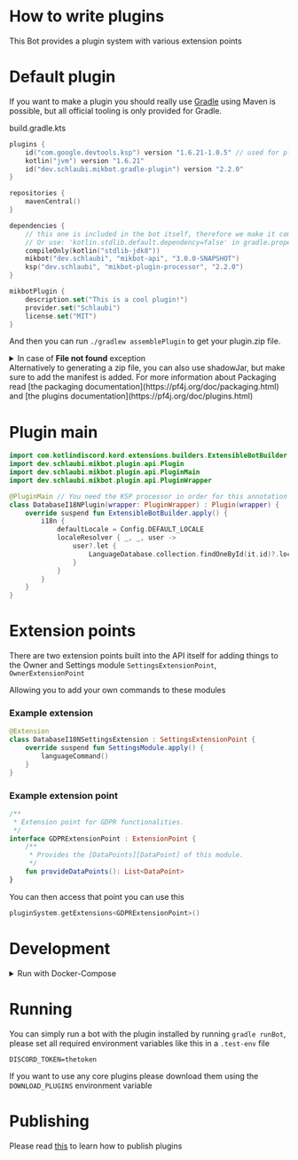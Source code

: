# How to write plugins

This Bot provides a plugin system with various extension points

# Default plugin

If you want to make a plugin you should really use [Gradle](https://gradle.org) using Maven is possible, but all official tooling is only provided for Gradle.

build.gradle.kts
```kotlin
plugins {
    id("com.google.devtools.ksp") version "1.6.21-1.0.5" // used for plugin-processor
    kotlin("jvm") version "1.6.21"
    id("dev.schlaubi.mikbot.gradle-plugin") version "2.2.0"
}

repositories {
    mavenCentral()
}

dependencies {
    // this one is included in the bot itself, therefore we make it compileOnly
    // Or use: 'kotlin.stdlib.default.dependency=false' in gradle.properties
    compileOnly(kotlin("stdlib-jdk8"))
    mikbot("dev.schlaubi", "mikbot-api", "3.0.0-SNAPSHOT")
    ksp("dev.schlaubi", "mikbot-plugin-processor", "2.2.0")
}

mikbotPlugin {
    description.set("This is a cool plugin!")
    provider.set("Schlaubi")
    license.set("MIT")
}

```

And then you can run `./gradlew assemblePlugin` to get your plugin.zip file.
<details>
<summary>In case of <b>File not found</b> exception</summary>

Set `ksp("dev.schlaubi", "plugin-processor", "2.2.0")` to `implementation("dev.schlaubi", "plugin-processor", "2.2.0")` and reload your dependencies. Then change it back again. _(Workaround)_
    
</details>
Alternatively to generating a zip file, you can also use shadowJar, but make sure to add the manifest is added.
For more information about Packaging read [the packaging documentation](https://pf4j.org/doc/packaging.html) and [the plugins documentation](https://pf4j.org/doc/plugins.html)

# Plugin main
```kotlin
import com.kotlindiscord.kord.extensions.builders.ExtensibleBotBuilder
import dev.schlaubi.mikbot.plugin.api.Plugin
import dev.schlaubi.mikbot.plugin.api.PluginMain
import dev.schlaubi.mikbot.plugin.api.PluginWrapper

@PluginMain // You need the KSP processor in order for this annotation to work
class DatabaseI18NPlugin(wrapper: PluginWrapper) : Plugin(wrapper) {
    override suspend fun ExtensibleBotBuilder.apply() {
        i18n {
            defaultLocale = Config.DEFAULT_LOCALE
            localeResolver { _, _, user ->
                user?.let {
                    LanguageDatabase.collection.findOneById(it.id)?.locale ?: Config.DEFAULT_LOCALE
                }
            }
        }
    }
}
```

# Extension points
There are two extension points built into the API itself for adding things to the Owner and Settings module `SettingsExtensionPoint`, `OwnerExtensionPoint`

Allowing you to add your own commands to these modules

### Example extension
```kotlin
@Extension
class DatabaseI18NSettingsExtension : SettingsExtensionPoint {
    override suspend fun SettingsModule.apply() {
        languageCommand()
    }
}
```

### Example extension point
```kotlin
/**
 * Extension point for GDPR functionalities.
 */
interface GDPRExtensionPoint : ExtensionPoint {
    /**
     * Provides the [DataPoints][DataPoint] of this module.
     */
    fun provideDataPoints(): List<DataPoint>
}
```

You can then access that point you can use this
```kotlin
pluginSystem.getExtensions<GDPRExtensionPoint>()
```

# Development
<details>
    <summary>Run with Docker-Compose</summary>
    
```yaml
# dev.docker-compose.yaml
version: "2.0"

services:
  mongo:
    image: mongo
    environment:
      MONGO_INITDB_ROOT_USERNAME: bot
      MONGO_INITDB_ROOT_PASSWORD: bot
    volumes:
      - mongo-data:/data/db
  bot:
    image: ghcr.io/drschlaubi/mikmusic/bot:latest
    env_file:
      - .env
    depends_on:
      - mongo
    volumes:
      - ./plugins:/usr/app/plugins
    ports:
      - "8080:8080"
volumes:
  mongo-data: { }
```
    
Instead of running `gradle assemble`, now run `gradle buildAndCopy` to automatically load it into the plugins folder.
    
Then use `docker-compose -f dev.docker-compose.yaml up`.

</details>

# Running
You can simply run a bot with the plugin installed by running `gradle runBot`, please set all required environment variables like this in a `.test-env` file
```
DISCORD_TOKEN=thetoken
```

If you want to use any core plugins please download them using the `DOWNLOAD_PLUGINS` environment variable

# Publishing
Please read [this](gradle-plugin/README.md#publishing) to learn how to publish plugins

